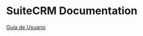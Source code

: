 # SuiteCRM Documentation

[Guía de Usuario](https://github.com/gcoop-libre/SuiteCRM-docs/blob/master/userguide/es_ES.md)
